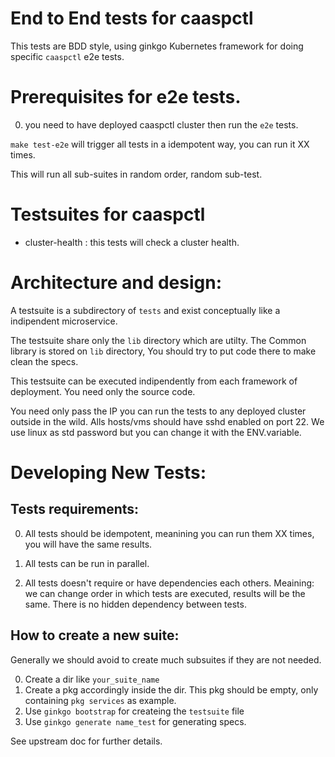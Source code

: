 # End to End tests for caaspctl

This tests are BDD style, using ginkgo Kubernetes framework for doing specific `caaspctl` e2e tests.

# Prerequisites for e2e tests.

0) you need to have deployed caaspctl cluster then run the `e2e` tests.

`make test-e2e` will trigger all tests in a idempotent way, you can run it XX times.

This will run all sub-suites in random order, random sub-test.

# Testsuites for caaspctl

- cluster-health : this tests will check a cluster health.

# Architecture and design:

A testsuite is a subdirectory of `tests` and exist conceptually like a indipendent microservice.

The testsuite share only the `lib` directory which are utilty. 
The Common library is stored on `lib` directory, You should try to put code there to make clean the specs.

This testsuite can be executed indipendently from each framework of deployment. You need only the source code.

You need only pass the IP you can run the tests to any deployed cluster outside in the wild.
Alls hosts/vms should have sshd enabled on port 22. We use linux as std password but you can change it with the ENV.variable.

# Developing New Tests:

## Tests requirements:

0) All tests should be idempotent, meanining you can run them XX times, you will have the same results.

1) All tests can be run in parallel.

2) All tests doesn't require or have dependencies each others. Meaining: we can change order in which tests are executed, results will be the same. There is no hidden dependency between tests.

## How to create a new suite:

Generally we should avoid to create much subsuites if they are not needed. 

0) Create a dir like `your_suite_name`
1) Create a pkg accordingly inside the dir. This pkg should be empty, only containing `pkg services` as example.
2) Use `ginkgo bootstrap` for createing the `testsuite` file
3) Use `ginkgo generate name_test` for generating specs. 

See upstream doc for further details.
